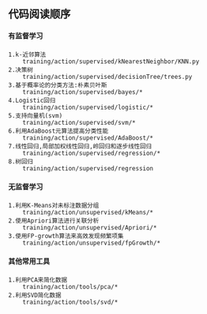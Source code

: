 ## 代码阅读顺序
#### 有监督学习
    1.k-近邻算法
	    training/action/supervised/kNearestNeighbor/KNN.py
    2.决策树
	    training/action/supervised/decisionTree/trees.py
    3.基于概率论的分类方法:朴素贝叶斯
	    training/action/supervised/bayes/*
    4.Logistic回归
	    training/action/supervised/logistic/*
    5.支持向量机(svm)
	    training/action/supervised/svm/*
    6.利用AdaBoost元算法提高分类性能
        training/action/supervised/AdaBoost/*
    7.线性回归,局部加权线性回归,岭回归和逐步线性回归
        training/action/supervised/regression/*
    8.树回归
        training/action/supervised/regression
#### 无监督学习
    1.利用K-Means对未标注数据分组
        training/action/unsupervised/kMeans/*
    2.使用Apriori算法进行关联分析
        training/action/unsupervised/Apriori/*
    3.使用FP-growth算法来高效发现频繁项集
        training/action/unsupervised/fpGrowth/*
#### 其他常用工具
    1.利用PCA来简化数据
        training/action/tools/pca/*
    2.利用SVD简化数据
        training/action/tools/svd/*

